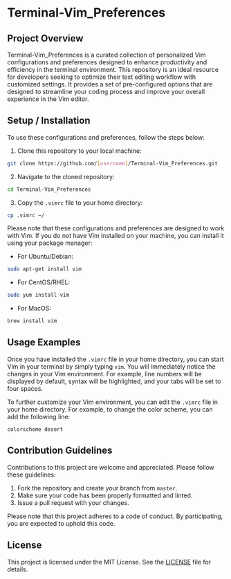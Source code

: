 # Terminal-Vim_Preferences

## Project Overview

Terminal-Vim_Preferences is a curated collection of personalized Vim configurations and preferences designed to enhance productivity and efficiency in the terminal environment. This repository is an ideal resource for developers seeking to optimize their text editing workflow with customized settings. It provides a set of pre-configured options that are designed to streamline your coding process and improve your overall experience in the Vim editor.

## Setup / Installation

To use these configurations and preferences, follow the steps below:

1. Clone this repository to your local machine:

```bash
git clone https://github.com/[username]/Terminal-Vim_Preferences.git
```

2. Navigate to the cloned repository:

```bash
cd Terminal-Vim_Preferences
```

3. Copy the `.vimrc` file to your home directory:

```bash
cp .vimrc ~/
```

Please note that these configurations and preferences are designed to work with Vim. If you do not have Vim installed on your machine, you can install it using your package manager:

- For Ubuntu/Debian:

```bash
sudo apt-get install vim
```

- For CentOS/RHEL:

```bash
sudo yum install vim
```

- For MacOS:

```bash
brew install vim
```

## Usage Examples

Once you have installed the `.vimrc` file in your home directory, you can start Vim in your terminal by simply typing `vim`. You will immediately notice the changes in your Vim environment. For example, line numbers will be displayed by default, syntax will be highlighted, and your tabs will be set to four spaces.

To further customize your Vim environment, you can edit the `.vimrc` file in your home directory. For example, to change the color scheme, you can add the following line:

```vim
colorscheme desert
```

## Contribution Guidelines

Contributions to this project are welcome and appreciated. Please follow these guidelines:

1. Fork the repository and create your branch from `master`.
2. Make sure your code has been properly formatted and linted.
3. Issue a pull request with your changes.

Please note that this project adheres to a code of conduct. By participating, you are expected to uphold this code.

## License

This project is licensed under the MIT License. See the [LICENSE](LICENSE) file for details.